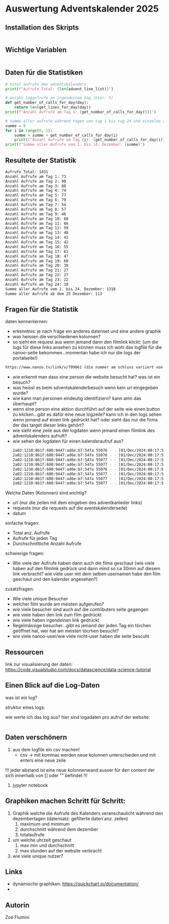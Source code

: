 # Auswertung Adventskalender 2025

## Installation des Skripts
```bash
```

## Wichtige Variablen
```python
```

## Daten für die Statistiken

```python
# total aufrufe des adventskalenders 
print(f"Aufrufe Total: {len(advent_line_list)}")

# anzahl logaufrufe an irgendeinem tag (hier: 5)
def get_number_of_calls_for_day(day):
    return len(get_lines_for_day(day))
print(f"Anzahl Aufrufe am Tag 5: {get_number_of_calls_for_day(5)}")

# summe aller aufrufe während tagen von tag 1 bis tag 24 und einzelne aufrufe jeden tag
summe = 0
for i in range(0, 1):
    summe = summe + get_number_of_calls_for_day(i)
    print(f"Anzahl Aufrufe am Tag {i}: {get_number_of_calls_for_day(i)}")
print(f"Summe aller Aufrufe vom 1. bis 14. Dezember: {summe}")
```

## Resultete der Statistik
```bash
Aufrufe Total: 1431
Anzahl Aufrufe am Tag 1: 73
Anzahl Aufrufe am Tag 2: 90
Anzahl Aufrufe am Tag 3: 88
Anzahl Aufrufe am Tag 4: 74
Anzahl Aufrufe am Tag 5: 77
Anzahl Aufrufe am Tag 6: 79
Anzahl Aufrufe am Tag 7: 54
Anzahl Aufrufe am Tag 8: 57
Anzahl Aufrufe am Tag 9: 46
Anzahl Aufrufe am Tag 10: 68
Anzahl Aufrufe am Tag 11: 66
Anzahl Aufrufe am Tag 12: 59
Anzahl Aufrufe am Tag 13: 48
Anzahl Aufrufe am Tag 14: 41
Anzahl Aufrufe am Tag 15: 42
Anzahl Aufrufe am Tag 16: 55
Anzahl Aufrufe am Tag 17: 61
Anzahl Aufrufe am Tag 18: 47
Anzahl Aufrufe am Tag 19: 60
Anzahl Aufrufe am Tag 20: 39
Anzahl Aufrufe am Tag 21: 27
Anzahl Aufrufe am Tag 22: 27
Anzahl Aufrufe am Tag 23: 22
Anzahl Aufrufe am Tag 24: 18
Summe aller Aufrufe vom 1. bis 24. Dezember: 1318
Summe aller Aufrufe ab dem 25 Dezember: 113
```

## Fragen für die Statistik
daten kennenlernen:
- erkenntnis: je nach frage ein anderes datenset und eine andere graphik
- was heissen die verschiedenen kolonnen?
- so sieht ein request aus wenn jemand dann den filmlink klickt: (um die logs für diese links ansehen zu können muss ich wohl das logfile für die nanoo-seite bekommen...momentan habe ich nur die logs der portalseite!)
```bash
https://www.nanoo.tv/link/v/799061 (die nummer am schluss variiert von film zu film!)
```
- wie erkennt man dass eine person die website besucht hat? was ist ein besuch?
- was heisst es beim sdventskalenderbesuch wenn kein url eingegeben wurde?
- wie kann man personen eindeutig identifiziern? kann amn das überhaupt?
- wenn eine person eine aktion durchführt auf der seite wie einen button zu klicken...gibt es dafür eine neue logzeile? kann ich in den logs sehen wenn jemand auf einen link gedrückt hat? oder sieht das nur die firma der das target dieser links gehört?
- wie sieht eine zeile aus der logdaten wenn jemand einen filmlink des adventskalenders aufruft?
- wie sehen die logdaten für einen kalenderaufruf aus?
   ```bash
   2a02:1210:861f:600:9447:ad6e:b7:54fa 55076 - - [01/Dec/2024:00:17:51 +0100] "GET /adventskalender/slideshow.html HTTP/1.1" 200 9536 "https://www.nanoo.tv/" "Mozilla/5.0 (Macintosh; Intel Mac OS X 10_15_7) AppleWebKit/605.1.15 (KHTML, like Gecko) Version/18.1.1 Safari/605.1.15"
   2a02:1210:861f:600:9447:ad6e:b7:54fa 55076 - - [01/Dec/2024:00:17:51 +0100] "GET /adventskalender/slideshow.css HTTP/1.1" 200 7134 "https://portal.nanoo.tv/adventskalender/slideshow.html" "Mozilla/5.0 (Macintosh; Intel Mac OS X 10_15_7) AppleWebKit/605.1.15 (KHTML, like Gecko) Version/18.1.1 Safari/605.1.15"
   2a02:1210:861f:600:9447:ad6e:b7:54fa 55077 - - [01/Dec/2024:00:17:51 +0100] "GET /adventskalender/slideshow.js HTTP/1.1" 200 12672 "https://portal.nanoo.tv/adventskalender/slideshow.html" "Mozilla/5.0 (Macintosh; Intel Mac OS X 10_15_7) AppleWebKit/605.1.15 (KHTML, like Gecko) Version/18.1.1 Safari/605.1.15"
   2a02:1210:861f:600:9447:ad6e:b7:54fa 55077 - - [01/Dec/2024:00:17:51 +0100] "GET /adventskalender/Logo_werft22.png HTTP/1.1" 200 27224 "https://portal.nanoo.tv/adventskalender/slideshow.html" "Mozilla/5.0 (Macintosh; Intel Mac OS X 10_15_7) AppleWebKit/605.1.15 (KHTML, like Gecko) Version/18.1.1 Safari/605.1.15"
   2a02:1210:861f:600:9447:ad6e:b7:54fa 55076 - - [01/Dec/2024:00:17:51 +0100] "GET /adventskalender/Tree.png HTTP/1.1" 200 3493745 "https://portal.nanoo.tv/adventskalender/slideshow.html" "Mozilla/5.0 (Macintosh; Intel Mac OS X 10_15_7) AppleWebKit/605.1.15 (KHTML, like Gecko) Version/18.1.1 Safari/605.1.15"
   2a02:1210:861f:600:9447:ad6e:b7:54fa 55077 - - [01/Dec/2024:00:17:52 +0100] "GET /adventskalender/previous.png HTTP/1.1" 200 12052 "https://portal.nanoo.tv/adventskalender/slideshow.html" "Mozilla/5.0 (Macintosh; Intel Mac OS X 10_15_7) AppleWebKit/605.1.15 (KHTML, like Gecko) Version/18.1.1 Safari/605.1.15"
   2a02:1210:861f:600:9447:ad6e:b7:54fa 55077 - - [01/Dec/2024:00:17:52 +0100] "GET /adventskalender/weihnachtskranz.png HTTP/1.1" 200 75020 "https://portal.nanoo.tv/adventskalender/slideshow.html" "Mozilla/5.0 (Macintosh; Intel Mac OS X 10_15_7) AppleWebKit/605.1.15 (KHTML, like Gecko) Version/18.1.1 Safari/605.1.15"
   2a02:1210:861f:600:9447:ad6e:b7:54fa 55077 - - [01/Dec/2024:00:17:52 +0100] "GET /favicon.ico HTTP/1.1" 404 1460 "https://portal.nanoo.tv/adventskalender/slideshow.html" "Mozilla/5.0 (Macintosh; Intel Mac OS X 10_15_7) AppleWebKit/605.1.15 (KHTML, like Gecko) Version/18.1.1 Safari/605.1.15"
   ```

Welche Daten (Kolonnen) sind wichtig?
- url (nur die zeilen mit dem eingeben des adventkanleder links)
- requests (nur die requests auf die aventskalenderseite)
- datum

einfache fragen:
- Total anz. Aufrufe 
- Aufrufe für jeden Tag
- Durchschnittliche Anzahl Aufrufe

schwierige fragen:
- Wie viele der Aufrufe haben dann auch die filme geschaut (wie viele haben auf den filmlink gedrück und dann mind so ca 30min auf diesem link verbracht? wie viele user mit dem selben usernamen habe den film geschaut und den kalender angesehen?)

zusatzfragen:
- Wie viele unique Besucher
- welcher film wurde am meisten aufgerufen?
- wie viele besucher sind auch auf die contributers seite gegangen
- wie viele haben den link zum film gedrückt 
- wie viele haben irgendeinen link gedrückt
- Regelmässige besucher...gibt es jemand der jeden Tag ein törchen geöffnet hat, wer hat am meisten töcrhen besucht?
- wie viele nanoo-user/wie viele nicht-user haben die seite bescuht

## Ressourcen
link zur visualisierung der daten: https://code.visualstudio.com/docs/datascience/data-science-tutorial

## Einen Blick auf die Log-Daten
was ist ein log?

struktur eines logs:

wie werte ich das log aus?
hier sind logadaten pro aufruf der website:
```bash
```

## Daten verschönern
1. aus dem logfile ein csv machen!
   - csv -> mit kommas werden neue kolonnen unterschieden und mit enters eine neue zeile

!!! jeder abstand ist eine neue kolonnenwand ausser für den content der sich innerhalb von [] oder "" befindet !!!

1. jypyter notebook

## Graphiken machen Schritt für Schritt:
1. Graphik welche die Aufrufe des Kalenders veranschaulicht während den dezembertagen (datensatz: gefilterte daten anz. zeilen)
   1. maximum und minimum
   2. durchschnitt während dem dezember
   3. totalaufrufe
2. um welche uhrzeit geschaut
   1. max min und durchschnitt
   2. max stunden auf der website verbracht
3. wie viele unique nutzer?

## Links
- dynamische graphiken: https://quickchart.io/documentation/ 
- 

## Autorin
Zoé Flumini